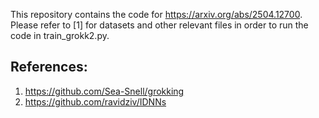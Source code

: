 This repository contains the code for https://arxiv.org/abs/2504.12700. Please refer to [1] for datasets and other relevant files in order to run the code in train_grokk2.py. 

## References:
1. https://github.com/Sea-Snell/grokking
2. https://github.com/ravidziv/IDNNs
   
